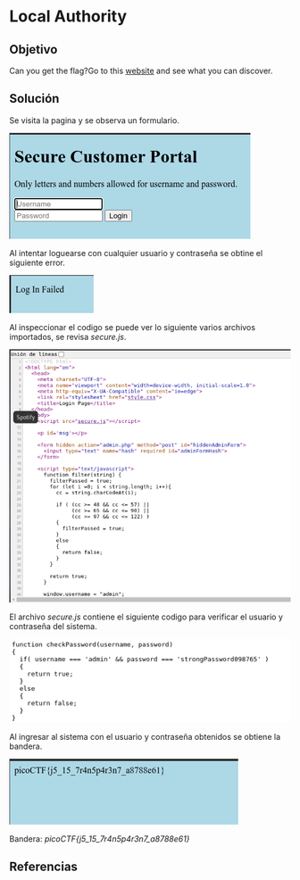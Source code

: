 # Local Authority

## Objetivo

Can you get the flag?Go to this [website](http://saturn.picoctf.net:52682/) and see what you can discover.

## Solución

Se visita la pagina y se observa un formulario.

![img-index_locaut.png](img-index_locaut.png)

Al intentar loguearse con cualquier usuario y contraseña se obtine el siguiente error.

![img-logFailedlocAut.png](img-logFailedlocAut.png)

Al inspeccionar el codigo se puede ver lo siguiente varios archivos importados, se revisa *secure.js*.

![img-codigo_locAut.png](img-codigo_locAut.png)

El archivo *secure.js* contiene el siguiente codigo para verificar el usuario y contraseña del sistema.

![img-checkPaslocAut.png](img-checkPaslocAut.png)

Al ingresar al sistema con el usuario y contraseña obtenidos se obtiene la bandera.

![img-banderalocAut.png](img-banderalocAut.png)

Bandera: *picoCTF{j5_15_7r4n5p4r3n7_a8788e61}*

## Referencias
